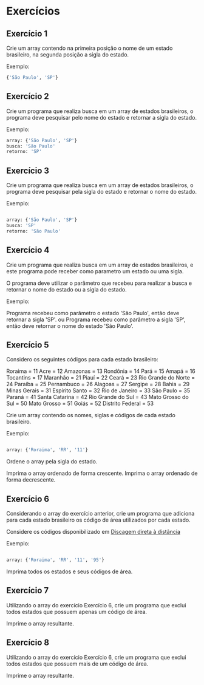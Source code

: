 # Exercícios

## Exercício 1

Crie um array contendo na primeira posição o nome de um estado brasileiro, na segunda posição a sigla do estado.

Exemplo:

```python
{'São Paulo', 'SP'}
```

## Exercício 2

Crie um programa que realiza busca em um array de estados brasileiros, o programa deve pesquisar pelo nome do estado e retornar a sigla do estado.

Exemplo:

```python
array: {'São Paulo', 'SP'}
busca: 'São Paulo'
retorno: 'SP'
```

## Exercício 3

Crie um programa que realiza busca em um array de estados brasileiros, o programa deve pesquisar pela sigla do estado e retornar o nome do estado.

Exemplo:

```python

array: {'São Paulo', 'SP'}
busca: 'SP'
retorno: 'São Paulo'
```

## Exercício 4

Crie um programa que realiza busca em um array de estados brasileiros, e este programa pode receber como parametro um estado ou uma sigla.

O programa deve utilizar o parâmetro que recebeu para realizar a busca e retornar o nome do estado ou a sigla do estado.

Exemplo:

Programa recebeu como parâmetro o estado 'São Paulo', então deve retornar a sigla 'SP'.
ou
Programa recebeu como parâmetro a sigla 'SP', então deve retornar o nome do estado 'São Paulo'.

## Exercício 5

Considero os seguintes códigos para cada estado brasileiro:

Roraima = 11
Acre = 12
Amazonas = 13
Rondônia = 14
Pará = 15
Amapá = 16
Tocantins = 17
Maranhão = 21
Piauí = 22
Ceará = 23
Rio Grande do Norte = 24
Paraíba = 25
Pernambuco = 26
Alagoas = 27
Sergipe = 28
Bahia = 29
Minas Gerais = 31
Espírito Santo = 32
Rio de Janeiro = 33
São Paulo = 35
Paraná = 41
Santa Catarina = 42
Rio Grande do Sul = 43
Mato Grosso do Sul = 50
Mato Grosso = 51
Goiás = 52
Distrito Federal = 53

Crie um array contendo os nomes, siglas e códigos de cada estado brasileiro.

Exemplo:

```python

array: {'Roraima', 'RR', '11'}
```

Ordene o array pela sigla do estado.

Imprima o array ordenado de forma crescente.
Imprima o array ordenado de forma decrescente.

## Exercício 6

Considerando o array do exercício anterior, crie um programa que adiciona para cada estado brasileiro os código de área utilizados por cada estado.

Considere os códigos disponibilizado em [Discagem direta à distância](https://pt.wikipedia.org/wiki/Discagem_direta_%C3%A0_dist%C3%A2ncia)

Exemplo:

```python

array: {'Roraima', 'RR', '11', '95'}
```

Imprima todos os estados e seus códigos de área.

## Exercício 7

Utilizando o array do exercício Exercício 6, crie um programa que exclui todos estados que possuem apenas um código de área.

Imprime o array resultante.

## Exercício 8

Utilizando o array do exercício Exercício 6, crie um programa que exclui todos estados que possuem mais de um código de área.

Imprime o array resultante.